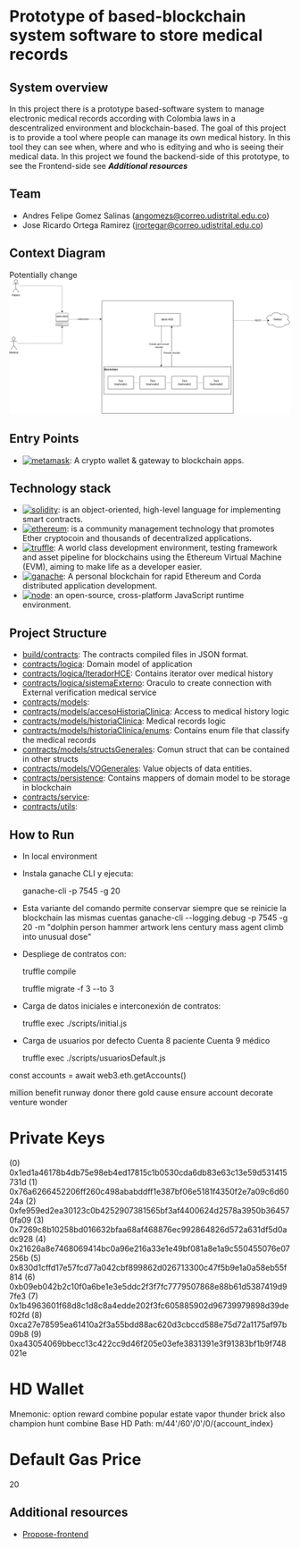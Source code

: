 # Prototype of based-blockchain system software to store medical records

## System overview
In this project there is a prototype based-software system to manage electronic medical records according with Colombia laws in a descentralized environment and blockchain-based. The goal of this project is to provide a tool where people can manage its own medical history. In this tool they can see when, where and who is editying and who is seeing their medical data. In this project we found the backend-side of this prototype, to see the Frontend-side see **_Additional resources_**

## Team
- Andres Felipe Gomez Salinas (angomezs@correo.udistrital.edu.co)
- Jose Ricardo Ortega Ramirez (jrortegar@correo.udistrital.edu.co)

## Context Diagram
Potentially change
![Context](docs/images/context.png)

## Entry Points
* [![metamask](https://img.shields.io/badge/metamask-10.20.0-orange)](https://metamask.io/): A crypto wallet & gateway to blockchain apps.

## Technology stack
* [![solidity](https://img.shields.io/badge/solidity-0.8.17-brightgreen)](https://docs.soliditylang.org/en/v0.8.17/): is an object-oriented, high-level language for implementing smart contracts.
* [![ethereum](https://img.shields.io/badge/ethereum-gray)](https://ethereum.org/es/): is a community management technology that promotes Ether cryptocoin and thousands of decentralized applications.
* [![truffle](https://img.shields.io/badge/truffle-5.5.26-green)](https://trufflesuite.com/docs/truffle/): A world class development environment, testing framework and asset pipeline for blockchains using the Ethereum Virtual Machine (EVM), aiming to make life as a developer easier.
* [![ganache](https://img.shields.io/badge/ganache-7.4.0-yellow)](https://trufflesuite.com/docs/ganache/): A personal blockchain for rapid Ethereum and Corda distributed application development.
* [![node](https://img.shields.io/badge/node-16.17.0-yellowgreen)](https://nodejs.org/es/): an open-source, cross-platform JavaScript runtime environment.

## Project Structure
- [build/contracts](build/contracts/): The contracts compiled files in JSON format.
- [contracts/logica](contracts/logica/): Domain model of application
- [contracts/logica/IteradorHCE](contracts/logica/IteradorHCE/): Contains iterator over medical history
- [contracts/logica/sistemaExterno](contracts/logica/sistemaExterno/): Oraculo to create connection with External verification medical service
- [contracts/models](contracts/models/): 
- [contracts/models/accesoHistoriaClinica](contracts/models/accesoHistoriaClinica/): Access to medical history logic
- [contracts/models/historiaClinica](contracts/models/historiaClinica/): Medical records logic
- [contracts/models/historiaClinica/enums](contracts/models/historiaClinica/enums/): Contains enum file that classify the medical records
- [contracts/models/structsGenerales](contracts/models/structsGenerales/): Comun struct that can be contained in other structs
- [contracts/models/VOGenerales](contracts/models/VOGenerales/): Value objects of data entities.
- [contracts/persistence](contracts/persistence/): Contains mappers of domain model to be storage in blockchain
- [contracts/service](contracts/service/):
- [contracts/utils](contracts/utils/):

## How to Run
- In local environment
- Instala ganache CLI y ejecuta:

    ganache-cli -p 7545 -g 20  

- Esta variante del comando permite conservar siempre que se reinicie la blockchain las mismas cuentas
    ganache-cli  --logging.debug -p 7545 -g 20 -m "dolphin person hammer artwork lens century mass agent climb into unusual dose"

- Despliege de contratos con:
    
    truffle compile

    truffle migrate -f 3 --to 3 
- Carga de datos iniciales e interconexión de contratos:

    truffle exec ./scripts/initial.js 

- Carga de usuarios por defecto
    Cuenta 8 paciente
    Cuenta 9 médico

    truffle exec ./scripts/usuariosDefault.js 

const accounts = await web3.eth.getAccounts() 

million benefit runway donor there gold cause ensure account decorate venture wonder

Private Keys
==================
(0) 0x1ed1a46178b4db75e98eb4ed17815c1b0530cda6db83e63c13e59d531415731d
(1) 0x76a6266452206ff260c498ababddff1e387bf06e5181f4350f2e7a09c6d6024a
(2) 0xfe959ed2ea30123c0b4252907381565bf3af4400624d2578a3950b364570fa09
(3) 0x7269c8b10258bd016632bfaa68af468876ec992864826d572a631df5d0adc928
(4) 0x21626a8e7468069414bc0a96e216a33e1e49bf081a8e1a9c550455076e07256b
(5) 0x830d1cffd17e57fcd77a042cbf899862d026713300c47f5b9e1a0a58eb55f814
(6) 0xb09eb042b2c10f0a6be1e3e5ddc2f3f7fc7779507868e88b61d5387419d97fe3
(7) 0x1b4963601f68d8c1d8c8a4edde202f3fc605885902d96739979898d39def02fd
(8) 0xca27e78595ea61410a2f3a55bdd88ac620d3cbccd588e75d72a1175af97b09b8
(9) 0xa43054069bbecc13c422cc9d46f205e03efe3831391e3f91383bf1b9f748021e


HD Wallet
==================
Mnemonic:      option reward combine popular estate vapor thunder brick also champion hunt combine
Base HD Path:  m/44'/60'/0'/0/{account_index}

Default Gas Price
==================
20

## Additional resources
- [Propose-frontend]()